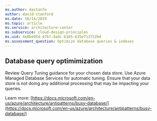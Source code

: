 ```yaml
---
ms.author: dastanfo
author: david-stanford
ms.date: 10/14/2019
ms.topic: article
ms.service: architecture-center
ms.subservice: cloud-design-principles
ms.uid: 4e8be95d-47b7-4a4c-b165-635e713722bd
ms.assessment_question: Optimize database queries & indexes
---
```

## Database query optimimization

Review Query Tuning guidance for your chosen data store. Use Azure Managed Database Services for automatic tuning. Ensure that your data store is not doing any additional processing that may be impacting your queries.

Learn more: [https://docs.microsoft.com/en-us/azure/architecture/antipatterns/busy-database/](https://docs.microsoft.com/en-us/azure/architecture/antipatterns/busy-database/)
